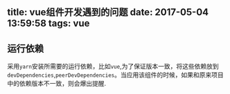 title: vue组件开发遇到的问题
date: 2017-05-04 13:59:58
tags: vue
---

## 运行依赖

采用`yarn`安装所需要的运行依赖，比如`vue`,为了保证版本一致，将这些依赖放到`devDependencies`,`peerDevDependencies`。当应用该组件的时候，如果和原来项目中的依赖版本不一致，则会爆出提醒.
